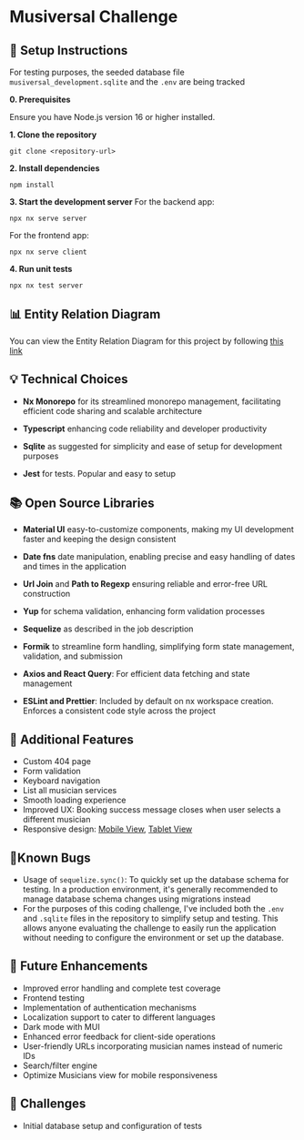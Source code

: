 # Musiversal Challenge

## 🚀 Setup Instructions

For testing purposes, the seeded database file `musiversal_development.sqlite` and the `.env` are being tracked

**0. Prerequisites**

Ensure you have Node.js version 16 or higher installed.

**1. Clone the repository**

```
git clone <repository-url>
```

**2. Install dependencies**

```
npm install
```

**3. Start the development server**
For the backend app:

```
npx nx serve server
```

For the frontend app:

```
npx nx serve client
```

**4. Run unit tests**

```
npx nx test server
```

## 📊 Entity Relation Diagram

You can view the Entity Relation Diagram for this project by following [this link](https://drive.google.com/file/d/1Jkw2s1Fecg8g647txSV-UFH7FxsrDWNF/view?usp=sharing)

## 💡 Technical Choices

- **Nx Monorepo** for its streamlined monorepo management, facilitating efficient code sharing and scalable architecture

- **Typescript** enhancing code reliability and developer productivity

- **Sqlite** as suggested for simplicity and ease of setup for development purposes

- **Jest** for tests. Popular and easy to setup

## 📚 Open Source Libraries

- **Material UI** easy-to-customize components, making my UI development faster and keeping the design consistent

- **Date fns** date manipulation, enabling precise and easy handling of dates and times in the application

- **Url Join** and **Path to Regexp** ensuring reliable and
  error-free URL construction

- **Yup** for schema validation, enhancing form validation processes

- **Sequelize** as described in the job description

- **Formik** to streamline form handling, simplifying form state management, validation, and submission

- **Axios and React Query**: For efficient data fetching and state management

- **ESLint and Prettier**: Included by default on nx workspace creation. Enforces a consistent code style across the project

## 🌟 Additional Features

- Custom 404 page
- Form validation
- Keyboard navigation
- List all musician services
- Smooth loading experience
- Improved UX: Booking success message closes when user selects a different musician
- Responsive design: [Mobile View](https://ihack-cloud.s3.eu-west-3.amazonaws.com/mobile-view.png), [Tablet View](https://ihack-cloud.s3.eu-west-3.amazonaws.com/tablet-view.png)

## 🐛Known Bugs

- Usage of `sequelize.sync()`: To quickly set up the database schema for testing. In a production environment, it's generally recommended to manage database schema changes using migrations instead
- For the purposes of this coding challenge, I've included both the `.env` and `.sqlite` files in the repository to simplify setup and testing. This allows anyone evaluating the challenge to easily run the application without needing to configure the environment or set up the database.

## 🔮 Future Enhancements

- Improved error handling and complete test coverage
- Frontend testing
- Implementation of authentication mechanisms
- Localization support to cater to different languages
- Dark mode with MUI
- Enhanced error feedback for client-side operations
- User-friendly URLs incorporating musician names instead of numeric IDs
- Search/filter engine
- Optimize Musicians view for mobile responsiveness

## 🚧 Challenges

- Initial database setup and configuration of tests
